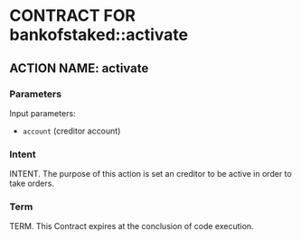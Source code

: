 # CONTRACT FOR bankofstaked::activate

## ACTION NAME: activate

### Parameters
Input parameters:

* `account` (creditor account)

### Intent
INTENT. The purpose of this action is set an creditor to be active in order to take orders.

### Term
TERM. This Contract expires at the conclusion of code execution.
